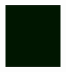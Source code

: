 <div align="center">
   <img src="https://raw.githubusercontent.com/slouchd/slouchd/main/slouch-glider.gif" width="35%" height="35%">
</div>
